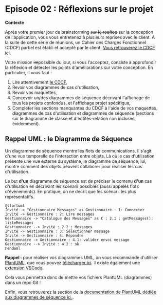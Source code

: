 # Episode 02 : Réflexions sur le projet

**Contexte**

Après votre premier jour de brainstorming ~~sur le rooftop~~ sur la conception de l'application, vous vous entretenez à plusieurs reprises avec le client. A la suite de cette série de réunions, un Cahier des Charges Fonctionnel (CDCF) partiel est établi et accepté par le client. [Vous retrouverez le CDCF ici](./CDCF.md).  

Votre mission ~~im~~possible du jour, si vous l'acceptez, consiste à approfondir la réflexion et détecter les points d'améliorations sur votre conception. En particulier, il vous faut : 
1. Lire attentivement [le CDCF](./CDCF.md),
1. Revoir vos diagrammes de cas d'utilisation,
1. Revoir vos maquettes,
1. Concevoir un/des diagrammes de séquence décrivant l'affichage de tous les projets confondus, et l'affichage projet spécifique, 
1. Compléter les sections manquantes du CDCF à l'aide de vos maquettes, diagrammes de cas d'utilisation et diagrammes de séquence (sections sur le diagramme de classe et d'entités-relation non incluses, évidemment).

## Rappel UML : le Diagramme de Séquence

Un diagramme de séquence montre les flots de communications. Il s'agit d'une vue temporelle de l'interaction entre objets. Là où le cas d'utilisation présente une vue externe du système, le diagramme de séquence, lui, montre comment des objets peuvent collaborer pour réaliser les cas d'utilisation. 

Le but **d'un** diagramme de séquence est de préciser le contenu **d'un** cas d'utilisation en décrivant les scénarii possibles (aussi appelés flots d'évènements). En pratique, on ne décrit que les scénarii les plus représentatifs.  

```plantuml
@startuml
Invité -> "Gestionnaire Messages" as Gestionnaire : 1: Connecter
Invité -> Gestionnaire : 2: Lire messages 
Gestionnaire -> "Catalogue des Messages" as C : 2.1 : getMessages(): listeMessages
Gestionnaire --> Invité : 2.2 : Messages
Invité -> Gestionnaire : 3: Sélectionner message
Invité -> Gestionnaire : 4: Répondre 
Gestionnaire -> Gestionnaire : 4.1: valider envoi message 
Gestionnaire --> Invité : 4.2 : ok
@enduml
```


**Rappel :** pour réaliser vos diagrammes UML, on vous recommande d'utiliser [PlantUML](https://plantuml.com/), que vous pouvez [télécharger ici](https://plantuml.com/download). Il existe également une [extension VSCode](https://marketplace.visualstudio.com/items?itemName=jebbs.plantuml). 

Cela vous permettra donc de mettre vos fichiers PlantUML (diagrammes) dans un repo Git !

Enfin, vous retrouverez la section de la [documentation de PlantUML dédiée aux diagrammes de séquence ici.](https://plantuml.com/sequence-diagram).
